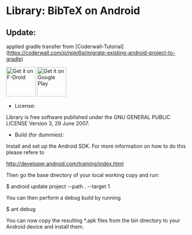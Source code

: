 Library: BibTeX on Android
==========================

Update:
---
applied gradle transfer from [Coderwall-Tutorial] (https://coderwall.com/p/npki6q/migrate-existing-android-project-to-gradle)

<a href="https://f-droid.org/app/com.cgogolin.library" target="_blank">
<img src="https://f-droid.org/badge/get-it-on.png" alt="Get it on F-Droid" height="80"/></a>
<a href="https://play.google.com/store/apps/details?id=com.cgogolin.library" target="_blank">
<img src="https://play.google.com/intl/en_us/badges/images/generic/en-play-badge.png" alt="Get it on Google Play" height="80"/></a>

* License:

Library is free software published under the
GNU GENERAL PUBLIC LICENSE Version 3, 29 June 2007.

* Build (for dummies):

Install and set up the Android SDK. For more information on how to do this please 
refere to

 http://developer.android.com/training/index.html

Then go the base directory of your local working copy and run:

$ android update project --path . --target 1

You can then perform a debug build by running

$ ant debug

You can now copy the resulting *.apk files from 
the bin directory to your Android device and
install them.
